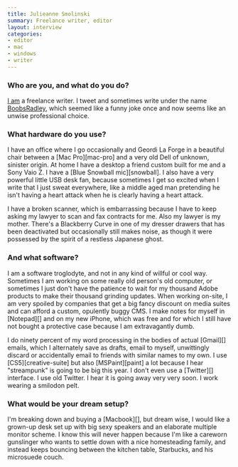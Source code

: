 ```yaml
---
title: Julieanne Smolinski
summary: Freelance writer, editor
layout: interview
categories:
- editor
- mac
- windows
- writer
---
```


### Who are you, and what do you do?

[I am](http://www.julieannesmolinski.com/ "Julieanne's website.") a freelance writer. I tweet and sometimes write under the name [BoobsRadley](http://twitter.com/#!/boobsradley "Julieanne's Twitter account."), which seemed like a funny joke once and now seems like an unwise professional choice.

### What hardware do you use?

I have an office where I go occasionally and Geordi La Forge in a beautiful chair between a [Mac Pro][mac-pro] and a very old Dell of unknown, sinister origin. At home I have a desktop a friend custom built for me and a Sony Vaio Z. I have a [Blue Snowball mic][snowball]. I also have a very powerful little USB desk fan, because sometimes I get so excited when I write that I just sweat everywhere, like a middle aged man pretending he isn't having a heart attack when he is clearly having a heart attack.

I have a broken scanner, which is embarrassing because I have to keep asking my lawyer to scan and fax contracts for me. Also my lawyer is my mother. There's a Blackberry Curve in one of my dresser drawers that has been deactivated but occasionally still makes noise, as though it were possessed by the spirit of a restless Japanese ghost.

### And what software?

I am a software troglodyte, and not in any kind of willful or cool way. Sometimes I am working on some really old person's old computer, or sometimes I just don't have the patience to wait for my thousand Adobe products to make their thousand grinding updates. When working on-site, I am very spoiled by companies that get a big fancy discount on media suites and can afford a custom, opulently buggy CMS. I make notes for myself in [Notepad][] and on my new iPhone, which was free and for which I still have not bought a protective case because I am extravagantly dumb.

I do ninety percent of my word processing in the bodies of actual [Gmail][] emails, which I alternately save as drafts, email to myself, unwittingly discard or accidentally email to friends with similar names to my own. I use [CS5][creative-suite] but also [MSPaint][paint] a lot because I hear "streampunk" is going to be big this year. I don't even use a [Twitter][] interface. I use old Twitter. I hear it is going away very very soon. I work wearing a smilodon pelt.

### What would be your dream setup?

I'm breaking down and buying a [Macbook][], but dream wise, I would like a grown-up desk set up with big sexy speakers and an elaborate multiple monitor scheme. I know this will never happen because I'm like a careworn gunslinger who wants to settle down with a nice homesteading family, and instead keeps bouncing between the kitchen table, Starbucks, and his microsuede couch.